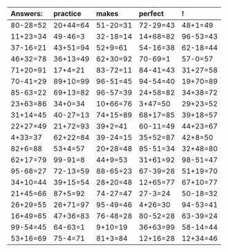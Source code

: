 | Answers: | practice | makes | perfect | ! |
| :--- | :--- | :--- | :--- | :--- |
| 80-28=52 | 20+44=64 | 51-20=31 | 72-29=43 | 48+1=49 | 
| 11+23=34 | 49-46=3 | 32-18=14 | 14+68=82 | 96-53=43 | 
| 37-16=21 | 43+51=94 | 52+9=61 | 54-16=38 | 62-18=44 | 
| 46+32=78 | 36+13=49 | 62+30=92 | 70-69=1 | 57-0=57 | 
| 71+20=91 | 17+4=21 | 83-72=11 | 84-41=43 | 31+27=58 | 
| 70-41=29 | 89+10=99 | 96-51=45 | 94-54=40 | 19+70=89 | 
| 85-63=22 | 69+13=82 | 96-57=39 | 24+58=82 | 34+38=72 | 
| 23+63=86 | 34+0=34 | 10+66=76 | 3+47=50 | 29+23=52 | 
| 31+14=45 | 40-27=13 | 74+15=89 | 68+17=85 | 39+18=57 | 
| 22+27=49 | 21+72=93 | 39+2=41 | 60-11=49 | 44+23=67 | 
| 4+33=37 | 62+22=84 | 39-24=15 | 35+52=87 | 42+8=50 | 
| 82+6=88 | 53+4=57 | 20+28=48 | 85-51=34 | 32+48=80 | 
| 62+17=79 | 99-91=8 | 44+9=53 | 31+61=92 | 98-51=47 | 
| 95-68=27 | 72-13=59 | 88-65=23 | 67-39=28 | 51+19=70 | 
| 34+10=44 | 39+15=54 | 28+20=48 | 12+65=77 | 67+10=77 | 
| 21+45=66 | 87+5=92 | 74-27=47 | 27-3=24 | 50-18=32 | 
| 26+29=55 | 26+71=97 | 95-49=46 | 4+26=30 | 94-53=41 | 
| 16+49=65 | 47+36=83 | 76-48=28 | 80-52=28 | 63-39=24 | 
| 99-54=45 | 64-63=1 | 9+10=19 | 36+63=99 | 58-14=44 | 
| 53+16=69 | 75-4=71 | 81+3=84 | 12+16=28 | 12+34=46 | 

